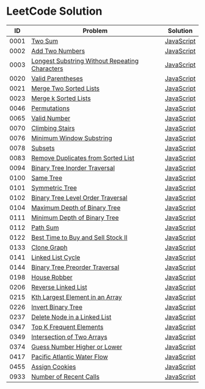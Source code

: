 # LeetCode Solution

| ID   | Problem                                                      | Solution                                                     |
| ---- | ------------------------------------------------------------ | ------------------------------------------------------------ |
| 0001 | [Two Sum](https://leetcode.com/problems/two-sum/)            | [JavaScript](./0001-0500/0001-two-sum/javascript-solution)   |
| 0002 | [Add Two Numbers](https://leetcode.com/problems/add-two-numbers/) | [JavaScript](./0001-0500/0002-add-two-numbers/javascript-solution) |
| 0003 | [Longest Substring Without Repeating Characters](https://leetcode.com/problems/longest-substring-without-repeating-characters/) | [JavaScript](./0001-0500/0003-longest-substring-without-repeating-characters/javascript-solution) |
| 0020 | [Valid Parentheses](https://leetcode.com/problems/valid-parentheses/) | [JavaScript](./0001-0500/0020-valid-parentheses/javascript-solution) |
| 0021 | [Merge Two Sorted Lists](https://leetcode.com/problems/merge-two-sorted-lists/) | [JavaScript](./0001-0500/0021-merge-two-sorted-lists/javascript-solution) |
| 0023 | [Merge k Sorted Lists](https://leetcode.com/problems/merge-k-sorted-lists/) | [JavaScript](./0001-0500/0023-merge-k-sorted-lists/javascript-solution) |
| 0046 | [Permutations](https://leetcode.com/problems/permutations/)  | [JavaScript](./0001-0500/0046-permutations/javascript-solution) |
| 0065 | [Valid Number](https://leetcode.com/problems/valid-number/)  | [JavaScript](./0001-0500/0065-valid-number/javascript-solution) |
| 0070 | [Climbing Stairs](https://leetcode.com/problems/climbing-stairs/) | [JavaScript](./0001-0500/0070-climbing-stairs/javascript-solution) |
| 0076 | [Minimum Window Substring](https://leetcode.com/problems/minimum-window-substring/) | [JavaScript](./0001-0500/0076-minimum-window-substring/javascript-solution) |
| 0078 | [Subsets](https://leetcode.com/problems/subsets/)            | [JavaScript](./0001-0500/0078-subsets/javascript-solution)   |
| 0083 | [Remove Duplicates from Sorted List](https://leetcode.com/problems/remove-duplicates-from-sorted-list/) | [JavaScript](./0001-0500/0083-remove-duplicates-from-sorted-list/javascript-solution) |
| 0094 | [Binary Tree Inorder Traversal](https://leetcode.com/problems/binary-tree-inorder-traversal/) | [JavaScript](./0001-0500/0094-binary-tree-inorder-traversal/javascript-solution) |
| 0100 | [Same Tree](https://leetcode.com/problems/same-tree/)        | [JavaScript](./0001-0500/0100-same-tree/javascript-solution) |
| 0101 | [Symmetric Tree](https://leetcode.com/problems/symmetric-tree/) | [JavaScript](./0001-0500/0101-symmetric-tree/javascript-solution) |
| 0102 | [Binary Tree Level Order Traversal](https://leetcode.com/problems/binary-tree-level-order-traversal/) | [JavaScript](./0001-0500/0102-binary-tree-level-order-traversal/javascript-solution) |
| 0104 | [Maximum Depth of Binary Tree](https://leetcode.com/problems/maximum-depth-of-binary-tree/) | [JavaScript](./0001-0500/0104-maximum-depth-of-binary-tree/javascript-solution) |
| 0111 | [Minimum Depth of Binary Tree](https://leetcode.com/problems/minimum-depth-of-binary-tree/) | [JavaScript](./0001-0500/0111-minimum-depth-of-binary-tree/javascript-solution) |
| 0112 | [Path Sum](https://leetcode.com/problems/path-sum/)          | [JavaScript](./0001-0500/0112-path-sum/javascript-solution)  |
| 0122 | [Best Time to Buy and Sell Stock II](https://leetcode.com/problems/best-time-to-buy-and-sell-stock-ii/) | [JavaScript](./0001-0500/0122-best-time-to-buy-and-sell-stock-ii/javascript-solution) |
| 0133 | [Clone Graph](https://leetcode.com/problems/clone-graph/)    | [JavaScript](./0001-0500/0133-clone-graph/javascript-solution) |
| 0141 | [Linked List Cycle](https://leetcode.com/problems/linked-list-cycle/) | [JavaScript](./0001-0500/0141-linked-list-cycle/javascript-solution) |
| 0144 | [Binary Tree Preorder Traversal](https://leetcode.com/problems/binary-tree-preorder-traversal/) | [JavaScript](./0001-0500/0144-binary-tree-preorder-traversal/javascript-solution) |
| 0198 | [House Robber](https://leetcode.com/problems/house-robber/)  | [JavaScript](./0001-0500/0198-house-robber/javascript-solution) |
| 0206 | [Reverse Linked List](https://leetcode.com/problems/reverse-linked-list/) | [JavaScript](./0001-0500/0237-delete-node-in-a-linked-list/javascript-solution) |
| 0215 | [Kth Largest Element in an Array](https://leetcode.com/problems/kth-largest-element-in-an-array/) | [JavaScript](./0001-0500/0215-kth-largest-element-in-an-array/javascript-solution) |
| 0226 | [Invert Binary Tree](https://leetcode.com/problems/invert-binary-tree/) | [JavaScript](./0001-0500/0226-invert-binary-tree/javascript-solution) |
| 0237 | [Delete Node in a Linked List](https://leetcode.com/problems/delete-node-in-a-linked-list/) | [JavaScript](./0001-0500/0237-delete-node-in-a-linked-list/javascript-solution) |
| 0347 | [Top K Frequent Elements](https://leetcode.com/problems/top-k-frequent-elements/) | [JavaScript](./0001-0500/0347-top-k-frequent-elements/javascript-solution) |
| 0349 | [Intersection of Two Arrays](https://leetcode.com/problems/intersection-of-two-arrays/) | [JavaScript](./0001-0500/0349-intersection-of-two-arrays/javascript-solution) |
| 0374 | [Guess Number Higher or Lower](https://leetcode.com/problems/guess-number-higher-or-lower/) | [JavaScript](./0001-0500/0374-guess-number-higher-or-lower/javascript-solution) |
| 0417 | [Pacific Atlantic Water Flow](https://leetcode.com/problems/pacific-atlantic-water-flow/) | [JavaScript](./0001-0500/0417-pacific-atlantic-water-flow/javascript-solution) |
| 0455 | [Assign Cookies](https://leetcode.com/problems/assign-cookies/) | [JavaScript](./0001-0500/0455-assign-cookies/javascript-solution) |
| 0933 | [Number of Recent Calls](https://leetcode.com/problems/number-of-recent-calls/) | [JavaScript](./0501-1000/0933-number-of-recent-calls/javascript-solution) |

